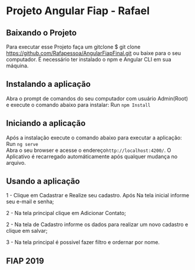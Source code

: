 # Projeto Angular Fiap - Rafael


## Baixando o Projeto

Para executar esse Projeto faça um gitclone 
$ git clone https://github.com/Rafapessoa/AngularFiapFinal.git
ou baixe para o seu computador.
É necessário ter instalado o npm e Angular CLI em sua máquina.

## Instalando a aplicação
Abra o prompt de comandos do seu computador com usuário Admin(Root) e execute o comando abaixo para instalar:
Run `npm Install`

## Iniciando a aplicação
Após a instalação execute o comando abaixo para executar a aplicação:
Run `ng serve`  
Abra o seu browser e acesse o endereço`http://localhost:4200/`. 
O Aplicativo é recarregado automáticamente após qualquer mudança no arquivo.

## Usando a aplicação

1 - Clique em Cadastrar e Realize seu cadastro. Após Na tela inicial informe seu e-mail e senha;

2 - Na tela principal clique em Adicionar Contato;

2 - Na tela de Cadastro informe os dados para realizar um novo cadastro e clique em salvar;

3 - Na tela principal é possivel fazer filtro e ordernar por nome.


## FIAP 2019



